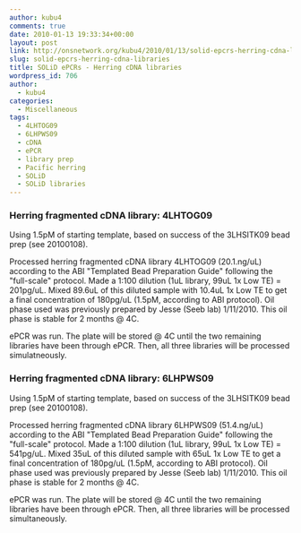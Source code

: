 ```yaml
---
author: kubu4
comments: true
date: 2010-01-13 19:33:34+00:00
layout: post
link: http://onsnetwork.org/kubu4/2010/01/13/solid-epcrs-herring-cdna-libraries/
slug: solid-epcrs-herring-cdna-libraries
title: SOLiD ePCRs - Herring cDNA libraries
wordpress_id: 706
author:
  - kubu4
categories:
  - Miscellaneous
tags:
  - 4LHTOG09
  - 6LHPWS09
  - cDNA
  - ePCR
  - library prep
  - Pacific herring
  - SOLiD
  - SOLiD libraries
---
```


### Herring fragmented cDNA library: 4LHTOG09



Using 1.5pM of starting template, based on success of the 3LHSITK09 bead prep (see 20100108).

Processed herring fragmented cDNA library 4LHTOG09 (20.1.ng/uL) according to the ABI "Templated Bead Preparation Guide" following the "full-scale" protocol. Made a 1:100 dilution (1uL library, 99uL 1x Low TE) = 201pg/uL. Mixed 89.6uL of this diluted sample with 10.4uL 1x Low TE to get a final concentration of 180pg/uL (1.5pM, according to ABI protocol). Oil phase used was previously prepared by Jesse (Seeb lab) 1/11/2010. This oil phase is stable for 2 months @ 4C.

ePCR was run. The plate will be stored @ 4C until the two remaining libraries have been through ePCR. Then, all three libraries will be processed simulatneously.



### 





### 





### 





### Herring fragmented cDNA library: 6LHPWS09



Using 1.5pM of starting template, based on success of the 3LHSITK09 bead prep (see 20100108).

Processed herring fragmented cDNA library 6LHPWS09 (51.4.ng/uL) according to the ABI "Templated Bead Preparation Guide" following the "full-scale" protocol. Made a 1:100 dilution (1uL library, 99uL 1x Low TE) = 541pg/uL. Mixed 35uL of this diluted sample with 65uL 1x Low TE to get a final concentration of 180pg/uL (1.5pM, according to ABI protocol). Oil phase used was previously prepared by Jesse (Seeb lab) 1/11/2010. This oil phase is stable for 2 months @ 4C.

ePCR was run. The plate will be stored @ 4C until the two remaining libraries have been through ePCR. Then, all three libraries will be processed simultaneously.
